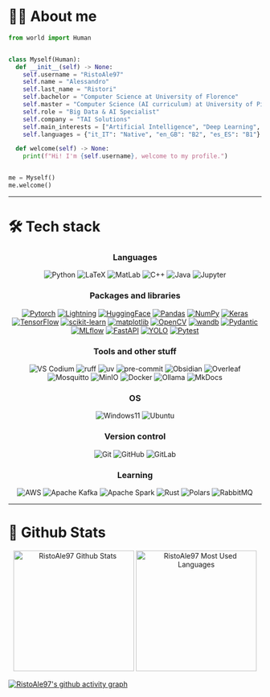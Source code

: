 # 🧑‍💻 About me
```python
from world import Human


class Myself(Human):
  def __init__(self) -> None:
    self.username = "RistoAle97"
    self.name = "Alessandro"
    self.last_name = "Ristori"
    self.bachelor = "Computer Science at University of Florence"
    self.master = "Computer Science (AI curriculum) at University of Pisa"
    self.role = "Big Data & AI Specialist"
    self.company = "TAI Solutions"
    self.main_interests = ["Artificial Intelligence", "Deep Learning", "Natural Language Processing"]
    self.languages = {"it_IT": "Native", "en_GB": "B2", "es_ES": "B1"}

  def welcome(self) -> None:
    print(f"Hi! I'm {self.username}, welcome to my profile.")


me = Myself()
me.welcome()
```

---

# :hammer_and_wrench: Tech stack

<div align="center">

### Languages
![Python](https://img.shields.io/badge/Python-303030?style=for-the-badge&logo=python&logoColor=white)
![LaTeX](https://img.shields.io/badge/latex-303030?style=for-the-badge&logo=latex&logoColor=white)
![MatLab](https://img.shields.io/badge/matlab-303030?style=for-the-badge&logo=matlab&logoColor=white)
![C++](https://img.shields.io/badge/c++-303030?style=for-the-badge&logo=c%2B%2B&logoColor=white)
![Java](https://img.shields.io/badge/java-303030?style=for-the-badge&logo=java&logoColor=white)
![Jupyter](https://img.shields.io/badge/Jupyter-303030?style=for-the-badge&logo=jupyter&logoColor=white)

### Packages and libraries
[![Pytorch](https://img.shields.io/badge/PyTorch-303030?style=for-the-badge&logo=pytorch&logoColor=white)](https://github.com/pytorch/pytorch)
[![Lightning](https://img.shields.io/badge/Lightning-303030?style=for-the-badge&logo=lightning&logoColor=white)](https://github.com/Lightning-AI/lightning)
[![HuggingFace](https://img.shields.io/badge/huggingface-303030?style=for-the-badge&logo=huggingface&logoColor=white)](https://github.com/huggingface/transformers)
[![Pandas](https://img.shields.io/badge/pandas-303030?style=for-the-badge&logo=pandas&logoColor=white)](https://github.com/pandas-dev/pandas)
[![NumPy](https://img.shields.io/badge/numpy-303030?style=for-the-badge&logo=numpy&logoColor=white)](https://github.com/numpy/numpy)
[![Keras](https://img.shields.io/badge/Keras-303030?style=for-the-badge&logo=Keras&logoColor=white)](https://github.com/keras-team/keras)
[![TensorFlow](https://img.shields.io/badge/TensorFlow-303030?style=for-the-badge&logo=TensorFlow&logoColor=white)](https://github.com/tensorflow/tensorflow)
[![scikit-learn](https://img.shields.io/badge/scikit--learn-303030?style=for-the-badge&logo=scikit-learn&logoColor=white)](https://github.com/scikit-learn/scikit-learn)
[![matplotlib](https://img.shields.io/badge/matplotlib-303030?style=for-the-badge&logo=matplotlib&logoColor=white)](https://github.com/matplotlib/matplotlib)
[![OpenCV](https://img.shields.io/badge/OpenCV-303030?style=for-the-badge&logo=opencv&logoColor=white)](https://github.com/opencv/opencv-python)
[![wandb](https://img.shields.io/badge/wandb-303030?style=for-the-badge&logo=weightsandbiases&logoColor=white)](https://github.com/wandb/wandb)
[![Pydantic](https://img.shields.io/badge/Pydantic-303030?style=for-the-badge&logo=pydantic&logoColor=white)](https://github.com/pydantic/pydantic)
[![MLflow](https://img.shields.io/badge/MLflow-303030?style=for-the-badge&logo=MLflow&logoColor=white)](https://github.com/mlflow/mlflow)
[![FastAPI](https://img.shields.io/badge/FastAPI-303030?style=for-the-badge&logo=fastapi&logoColor=white)](https://github.com/fastapi/fastapi)
[![YOLO](https://img.shields.io/badge/YOLO-303030?style=for-the-badge&logo=yolo&logoColor=white)](https://github.com/ultralytics/ultralytics)
[![Pytest](https://img.shields.io/badge/Pytest-303030?style=for-the-badge&logo=pytest&logoColor=white)](https://github.com/pytest-dev/pytest)


### Tools and other stuff
![VS Codium](https://img.shields.io/badge/VSCodium-303030?style=for-the-badge&logo=vscodium&logoColor=white)
![ruff](https://img.shields.io/badge/ruff-303030?style=for-the-badge&logo=ruff&logoColor=white)
![uv](https://img.shields.io/badge/uv-303030?style=for-the-badge&logo=uv&logoColor=white)
![pre-commit](https://img.shields.io/badge/precommit-303030?style=for-the-badge&logo=precommit&logoColor=white)
![Obsidian](https://img.shields.io/badge/Obsidian-303030?style=for-the-badge&logo=obsidian&logoColor=white)
![Overleaf](https://img.shields.io/badge/Overleaf-303030?style=for-the-badge&logo=overleaf&logoColor=white)
![Mosquitto](https://img.shields.io/badge/Mosquitto-303030?style=for-the-badge&logo=eclipse-mosquitto&logoColor=white)
![MinIO](https://img.shields.io/badge/MinIO-303030?style=for-the-badge&logo=minio&logoColor=white)
![Docker](https://img.shields.io/badge/Docker-303030?style=for-the-badge&logo=docker&logoColor=white)
![Ollama](https://img.shields.io/badge/Ollama-303030?style=for-the-badge&logo=ollama&logoColor=white)
![MkDocs](https://img.shields.io/badge/MkDocs-303030?style=for-the-badge&logo=materialformkdocs&logoColor=white)

### OS
![Windows11](https://img.shields.io/badge/Windows11-303030?style=for-the-badge&logo=windows11&logoColor=white)
![Ubuntu](https://img.shields.io/badge/Ubuntu-303030?style=for-the-badge&logo=ubuntu&logoColor=white)

### Version control
![Git](https://img.shields.io/badge/Git-303030?style=for-the-badge&logo=git&logoColor=white)
![GitHub](https://img.shields.io/badge/GitHub-303030?style=for-the-badge&logo=github&logoColor=white)
![GitLab](https://img.shields.io/badge/GitLab-303030?style=for-the-badge&logo=gitlab&logoColor=white)

### Learning
![AWS](https://img.shields.io/badge/AWS-303030?style=for-the-badge&logo=amazon-web-services&logoColor=white)
![Apache Kafka](https://img.shields.io/badge/Kafka-303030?style=for-the-badge&logo=apache-kafka&logoColor=white)
![Apache Spark](https://img.shields.io/badge/Spark-303030?style=for-the-badge&logo=apache-spark&logoColor=white)
![Rust](https://img.shields.io/badge/Rust-303030?style=for-the-badge&logo=rust&logoColor=white)
![Polars](https://img.shields.io/badge/Polars-303030?style=for-the-badge&logo=polars&logoColor=white)
![RabbitMQ](https://img.shields.io/badge/RabbitMQ-303030?style=for-the-badge&logo=rabbitmq&logoColor=white)

</div>

---

# :bookmark_tabs: Github Stats

<div align="center">
  <img src="https://github-readme-stats.vercel.app/api?username=RistoAle97&show=reviews,discussions_started&show_icons=true&count_private=true&hide_border=true&theme=github_dark&bg_color=00000000" alt="RistoAle97 Github Stats" height=240/>
  <img src="https://github-readme-stats.vercel.app/api/top-langs/?username=RistoAle97&langs_count=3&hide_border=true&theme=github_dark&bg_color=00000000" alt="RistoAle97 Most Used Languages" height=240/>
</div>

[![RistoAle97's github activity graph](https://github-readme-activity-graph.vercel.app/graph?username=RistoAle97&theme=github-dark&hide_border=true&custom_title=RistoAle97%20Activity%20Graph)](https://github.com/ashutosh00710/github-readme-activity-graph)
